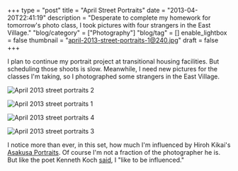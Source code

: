 +++
type = "post"
title = "April Street Portraits"
date = "2013-04-20T22:41:19"
description = "Desperate to complete my homework for tomorrow's photo class, I took pictures with four strangers in the East Village."
"blog/category" = ["Photography"]
"blog/tag" = []
enable_lightbox = false
thumbnail = "april-2013-street-portraits-1@240.jpg"
draft = false
+++

<p>I plan to continue my portrait project at transitional housing facilities. But scheduling those shoots is slow. Meanwhile, I need new pictures for the classes I'm taking, so I photographed some strangers in the East Village.</p>
<p><img style="display:block; margin-left:auto; margin-right:auto;" src="april-2013-street-portraits-2.jpg" alt="April 2013 street portraits 2" title="april-2013-street-portraits-2.jpg" border="0"   /></p>
<p><img style="display:block; margin-left:auto; margin-right:auto;" src="april-2013-street-portraits-1.jpg" alt="April 2013 street portraits 1" title="april-2013-street-portraits-1.jpg" border="0"   /></p>
<p><img style="display:block; margin-left:auto; margin-right:auto;" src="april-2013-street-portraits-4.jpg" alt="April 2013 street portraits 4" title="april-2013-street-portraits-4.jpg" border="0"   /></p>
<p><img style="display:block; margin-left:auto; margin-right:auto;" src="april-2013-street-portraits-3.jpg" alt="April 2013 street portraits 3" title="april-2013-street-portraits-3.jpg" border="0"   /></p>
<p>I notice more than ever, in this set, how much I'm influenced by Hiroh Kikai's <a href="https://www.lensculture.com/articles/hiroh-kikai-asakusa-portraits">Asakusa Portraits</a>. Of course I'm not a fraction of the photographer he is. But like the poet Kenneth Koch <a href="http://writing.upenn.edu/~afilreis/88/koch.html">said</a>, I "like to be influenced."</p>
    